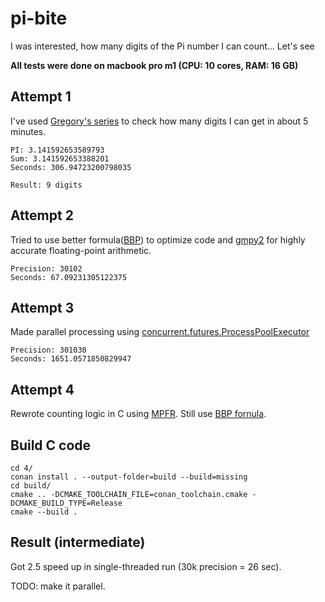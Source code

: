 # pi-bite
I was interested, how many digits of the Pi number I can count... Let's see

**All tests were done on macbook pro m1 (CPU: 10 cores, RAM: 16 GB)**

## Attempt 1
I've used [Gregory's series](https://en.wikipedia.org/wiki/Gregory%27s_series) to check how many digits I can get in about 5 minutes.
```
PI: 3.141592653589793
Sum: 3.141592653388201
Seconds: 306.94723200798035

Result: 9 digits
```

## Attempt 2
Tried to use better formula([BBP](https://en.wikipedia.org/wiki/Bailey%E2%80%93Borwein%E2%80%93Plouffe_formula)) to optimize code and [gmpy2](https://gmpy2.readthedocs.io/en/latest/intro.html) for highly accurate floating-point arithmetic.


```
Precision: 30102
Seconds: 67.09231305122375
```

## Attempt 3
Made parallel processing using [concurrent.futures.ProcessPoolExecutor](https://docs.python.org/3/library/concurrent.futures.html#processpoolexecutor)

```
Precision: 301030
Seconds: 1651.0571850829947
```

## Attempt 4
Rewrote counting logic in C using [MPFR](https://www.mpfr.org/mpfr-current/mpfr.html). Still use [BBP fornula](https://en.wikipedia.org/wiki/Bailey%E2%80%93Borwein%E2%80%93Plouffe_formula).

## Build C code
```
cd 4/
conan install . --output-folder=build --build=missing
cd build/
cmake .. -DCMAKE_TOOLCHAIN_FILE=conan_toolchain.cmake -DCMAKE_BUILD_TYPE=Release
cmake --build .
```

## Result (intermediate)
Got 2.5 speed up in single-threaded run (30k precision = 26 sec).

TODO: make it parallel.